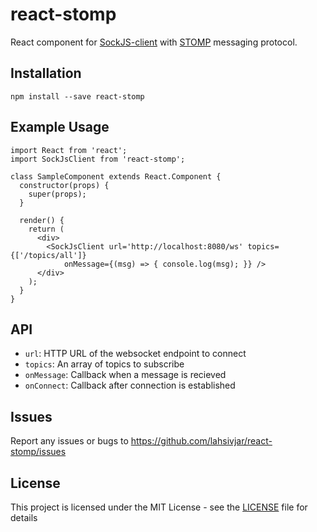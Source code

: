 # react-stomp

React component for [SockJS-client](https://github.com/sockjs/sockjs-client) with [STOMP](https://stomp.github.io/) messaging protocol.

## Installation

```
npm install --save react-stomp
```

## Example Usage

```
import React from 'react';
import SockJsClient from 'react-stomp';

class SampleComponent extends React.Component {
  constructor(props) {
    super(props);
  }

  render() {
    return (
      <div>
        <SockJsClient url='http://localhost:8080/ws' topics={['/topics/all']}
            onMessage={(msg) => { console.log(msg); }} />
      </div>
    );
  }
}
```

## API

* `url`: HTTP URL of the websocket endpoint to connect
* `topics`: An array of topics to subscribe
* `onMessage`: Callback when a message is recieved
* `onConnect`: Callback after connection is established

## Issues

Report any issues or bugs to https://github.com/lahsivjar/react-stomp/issues

## License

This project is licensed under the MIT License - see the [LICENSE](LICENSE) file for details
